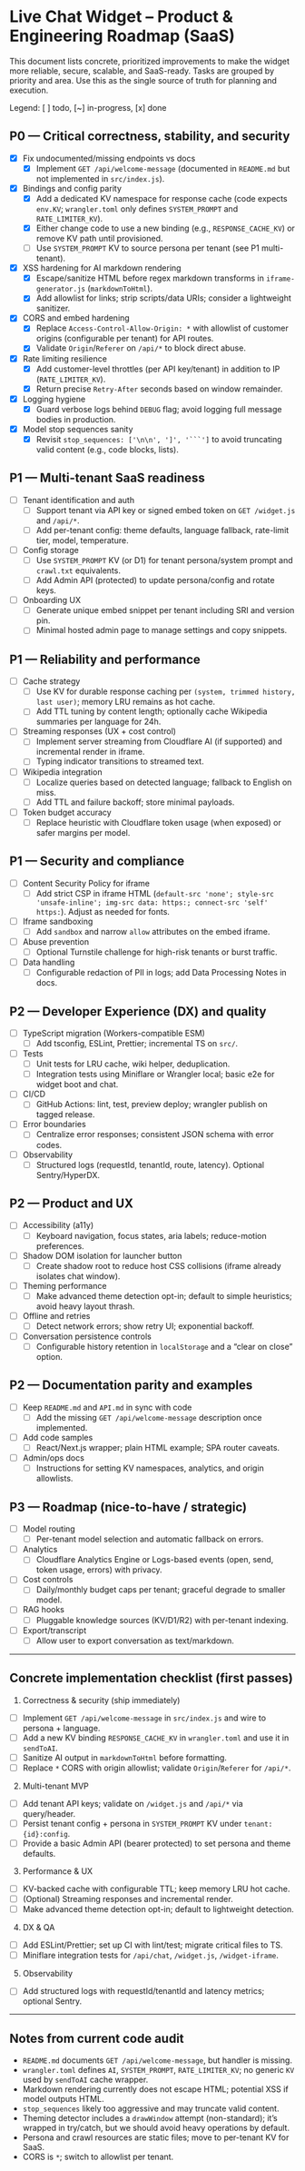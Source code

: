 # Live Chat Widget – Product & Engineering Roadmap (SaaS)

This document lists concrete, prioritized improvements to make the widget more reliable, secure, scalable, and SaaS-ready. Tasks are grouped by priority and area. Use this as the single source of truth for planning and execution.

Legend: [ ] todo, [~] in-progress, [x] done

## P0 — Critical correctness, stability, and security

- [x] Fix undocumented/missing endpoints vs docs
  - [x] Implement `GET /api/welcome-message` (documented in `README.md` but not implemented in `src/index.js`).
- [x] Bindings and config parity
  - [x] Add a dedicated KV namespace for response cache (code expects `env.KV`; `wrangler.toml` only defines `SYSTEM_PROMPT` and `RATE_LIMITER_KV`).
  - [x] Either change code to use a new binding (e.g., `RESPONSE_CACHE_KV`) or remove KV path until provisioned.
  - [ ] Use `SYSTEM_PROMPT` KV to source persona per tenant (see P1 multi-tenant).
- [x] XSS hardening for AI markdown rendering
  - [x] Escape/sanitize HTML before regex markdown transforms in `iframe-generator.js` (`markdownToHtml`).
  - [x] Add allowlist for links; strip scripts/data URIs; consider a lightweight sanitizer.
- [x] CORS and embed hardening
  - [x] Replace `Access-Control-Allow-Origin: *` with allowlist of customer origins (configurable per tenant) for API routes.
  - [x] Validate `Origin`/`Referer` on `/api/*` to block direct abuse.
- [x] Rate limiting resilience
  - [x] Add customer-level throttles (per API key/tenant) in addition to IP (`RATE_LIMITER_KV`).
  - [x] Return precise `Retry-After` seconds based on window remainder.
- [x] Logging hygiene
  - [x] Guard verbose logs behind `DEBUG` flag; avoid logging full message bodies in production.
- [x] Model stop sequences sanity
  - [x] Revisit `stop_sequences: ['\n\n', ']', '```']` to avoid truncating valid content (e.g., code blocks, lists).

## P1 — Multi-tenant SaaS readiness

- [ ] Tenant identification and auth
  - [ ] Support tenant via API key or signed embed token on `GET /widget.js` and `/api/*`.
  - [ ] Add per-tenant config: theme defaults, language fallback, rate-limit tier, model, temperature.
- [ ] Config storage
  - [ ] Use `SYSTEM_PROMPT` KV (or D1) for tenant persona/system prompt and `crawl.txt` equivalents.
  - [ ] Add Admin API (protected) to update persona/config and rotate keys.
- [ ] Onboarding UX
  - [ ] Generate unique embed snippet per tenant including SRI and version pin.
  - [ ] Minimal hosted admin page to manage settings and copy snippets.

## P1 — Reliability and performance

- [ ] Cache strategy
  - [ ] Use KV for durable response caching per `(system, trimmed history, last user)`; memory LRU remains as hot cache.
  - [ ] Add TTL tuning by content length; optionally cache Wikipedia summaries per language for 24h.
- [ ] Streaming responses (UX + cost control)
  - [ ] Implement server streaming from Cloudflare AI (if supported) and incremental render in iframe.
  - [ ] Typing indicator transitions to streamed text.
- [ ] Wikipedia integration
  - [ ] Localize queries based on detected language; fallback to English on miss.
  - [ ] Add TTL and failure backoff; store minimal payloads.
- [ ] Token budget accuracy
  - [ ] Replace heuristic with Cloudflare token usage (when exposed) or safer margins per model.

## P1 — Security and compliance

- [ ] Content Security Policy for iframe
  - [ ] Add strict CSP in iframe HTML (`default-src 'none'; style-src 'unsafe-inline'; img-src data: https:; connect-src 'self' https:`). Adjust as needed for fonts.
- [ ] Iframe sandboxing
  - [ ] Add `sandbox` and narrow `allow` attributes on the embed iframe.
- [ ] Abuse prevention
  - [ ] Optional Turnstile challenge for high-risk tenants or burst traffic.
- [ ] Data handling
  - [ ] Configurable redaction of PII in logs; add Data Processing Notes in docs.

## P2 — Developer Experience (DX) and quality

- [ ] TypeScript migration (Workers-compatible ESM)
  - [ ] Add tsconfig, ESLint, Prettier; incremental TS on `src/`.
- [ ] Tests
  - [ ] Unit tests for LRU cache, wiki helper, deduplication.
  - [ ] Integration tests using Miniflare or Wrangler local; basic e2e for widget boot and chat.
- [ ] CI/CD
  - [ ] GitHub Actions: lint, test, preview deploy; wrangler publish on tagged release.
- [ ] Error boundaries
  - [ ] Centralize error responses; consistent JSON schema with error codes.
- [ ] Observability
  - [ ] Structured logs (requestId, tenantId, route, latency). Optional Sentry/HyperDX.

## P2 — Product and UX

- [ ] Accessibility (a11y)
  - [ ] Keyboard navigation, focus states, aria labels; reduce-motion preferences.
- [ ] Shadow DOM isolation for launcher button
  - [ ] Create shadow root to reduce host CSS collisions (iframe already isolates chat window).
- [ ] Theming performance
  - [ ] Make advanced theme detection opt-in; default to simple heuristics; avoid heavy layout thrash.
- [ ] Offline and retries
  - [ ] Detect network errors; show retry UI; exponential backoff.
- [ ] Conversation persistence controls
  - [ ] Configurable history retention in `localStorage` and a “clear on close” option.

## P2 — Documentation parity and examples

- [ ] Keep `README.md` and `API.md` in sync with code
  - [ ] Add the missing `GET /api/welcome-message` description once implemented.
- [ ] Add code samples
  - [ ] React/Next.js wrapper; plain HTML example; SPA router caveats.
- [ ] Admin/ops docs
  - [ ] Instructions for setting KV namespaces, analytics, and origin allowlists.

## P3 — Roadmap (nice-to-have / strategic)

- [ ] Model routing
  - [ ] Per-tenant model selection and automatic fallback on errors.
- [ ] Analytics
  - [ ] Cloudflare Analytics Engine or Logs-based events (open, send, token usage, errors) with privacy.
- [ ] Cost controls
  - [ ] Daily/monthly budget caps per tenant; graceful degrade to smaller model.
- [ ] RAG hooks
  - [ ] Pluggable knowledge sources (KV/D1/R2) with per-tenant indexing.
- [ ] Export/transcript
  - [ ] Allow user to export conversation as text/markdown.

---

## Concrete implementation checklist (first passes)

1) Correctness & security (ship immediately)
- [ ] Implement `GET /api/welcome-message` in `src/index.js` and wire to persona + language.
- [ ] Add a new KV binding `RESPONSE_CACHE_KV` in `wrangler.toml` and use it in `sendToAI`.
- [ ] Sanitize AI output in `markdownToHtml` before formatting.
- [ ] Replace `*` CORS with origin allowlist; validate `Origin`/`Referer` for `/api/*`.

2) Multi-tenant MVP
- [ ] Add tenant API keys; validate on `/widget.js` and `/api/*` via query/header.
- [ ] Persist tenant config + persona in `SYSTEM_PROMPT` KV under `tenant:{id}:config`.
- [ ] Provide a basic Admin API (bearer protected) to set persona and theme defaults.

3) Performance & UX
- [ ] KV-backed cache with configurable TTL; keep memory LRU hot cache.
- [ ] (Optional) Streaming responses and incremental render.
- [ ] Make advanced theme detection opt-in; default to lightweight detection.

4) DX & QA
- [ ] Add ESLint/Prettier; set up CI with lint/test; migrate critical files to TS.
- [ ] Miniflare integration tests for `/api/chat`, `/widget.js`, `/widget-iframe`.

5) Observability
- [ ] Add structured logs with requestId/tenantId and latency metrics; optional Sentry.

---

## Notes from current code audit

- `README.md` documents `GET /api/welcome-message`, but handler is missing.
- `wrangler.toml` defines `AI`, `SYSTEM_PROMPT`, `RATE_LIMITER_KV`; no generic `KV` used by `sendToAI` cache wrapper.
- Markdown rendering currently does not escape HTML; potential XSS if model outputs HTML.
- `stop_sequences` likely too aggressive and may truncate valid content.
- Theming detector includes a `drawWindow` attempt (non-standard); it’s wrapped in try/catch, but we should avoid heavy operations by default.
- Persona and crawl resources are static files; move to per-tenant KV for SaaS.
- CORS is `*`; switch to allowlist per tenant.
